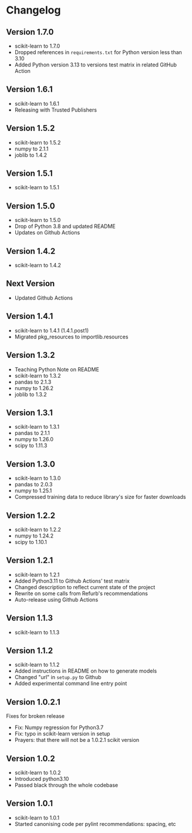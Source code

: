 # Changelog

## Version 1.7.0

- scikit-learn to 1.7.0
- Dropped references in `requirements.txt` for Python version less than 3.10
- Added Python version 3.13 to versions test matrix in related GitHub Action

## Version 1.6.1

- scikit-learn to 1.6.1
- Releasing with Trusted Publishers

## Version 1.5.2

- scikit-learn to 1.5.2
- numpy to 2.1.1
- joblib to 1.4.2

## Version 1.5.1

- scikit-learn to 1.5.1

## Version 1.5.0

- scikit-learn to 1.5.0
- Drop of Python 3.8 and updated README
- Updates on Github Actions

## Version 1.4.2

- scikit-learn to 1.4.2

## Next Version

- Updated Github Actions

## Version 1.4.1

- scikit-learn to 1.4.1 (1.4.1.post1)
- Migrated pkg_resources to importlib.resources

## Version 1.3.2

- Teaching Python Note on README
- scikit-learn to 1.3.2
- pandas to 2.1.3
- numpy to 1.26.2
- joblib to 1.3.2

## Version 1.3.1

- scikit-learn to 1.3.1
- pandas to 2.1.1
- numpy to 1.26.0
- scipy to 1.11.3

## Version 1.3.0

- scikit-learn to 1.3.0
- pandas to 2.0.3
- numpy to 1.25.1
- Compressed training data to reduce library's size for faster downloads

## Version 1.2.2

- scikit-learn to 1.2.2
- numpy to 1.24.2
- scipy to 1.10.1

## Version 1.2.1

- scikit-learn to 1.2.1
- Added Python3.11 to Github Actions' test matrix
- Changed description to reflect current state of the project
- Rewrite on some calls from Refurb's recommendations
- Auto-release using Github Actions

## Version 1.1.3

- scikit-learn to 1.1.3

## Version 1.1.2

- scikit-learn to 1.1.2
- Added instructions in README on how to generate models
- Changed "url" in `setup.py` to Github
- Added experimental command line entry point

## Version 1.0.2.1

Fixes for broken release

- Fix: Numpy regression for Python3.7
- Fix: typo in scikit-learn version in setup
- Prayers: that there will not be a 1.0.2.1 scikit version

## Version 1.0.2

- scikit-learn to 1.0.2
- Introduced python3.10
- Passed black through the whole codebase

## Version 1.0.1

- scikit-learn to 1.0.1
- Started canonising code per pylint recommendations: spacing, etc
